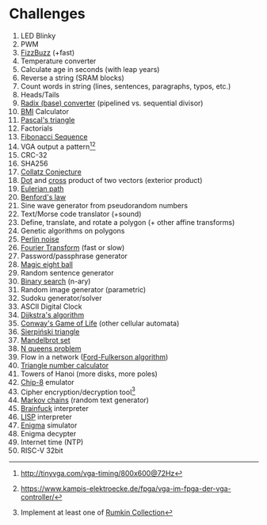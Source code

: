 # Challenges

1. LED Blinky
1. PWM
1. [FizzBuzz](https://en.wikipedia.org/wiki/Fizz_buzz) (+fast)
1. Temperature converter
1. Calculate age in seconds (with leap years)
1. Reverse a string (SRAM blocks)
1. Count words in string (lines, sentences, paragraphs, typos, etc.)
1. Heads/Tails
1. [Radix (base) converter](https://en.wikipedia.org/wiki/Positional_notation#Base_conversion) (pipelined vs. sequential divisor)
1. [BMI](https://en.wikipedia.org/wiki/Body_mass_index) Calculator
1. [Pascal's triangle](https://en.wikipedia.org/wiki/Pascal%27s_triangle)
1. Factorials
1. [Fibonacci Sequence](https://en.wikipedia.org/wiki/Fibonacci_number)
1. VGA output a pattern[^2][^3]
1. CRC-32
1. SHA256
1. [Collatz Conjecture](https://en.wikipedia.org/wiki/Collatz_conjecture)
1. [Dot](https://en.wikipedia.org/wiki/Dot_product) and [cross](https://en.wikipedia.org/wiki/Cross_product) product of two vectors (exterior product)
1. [Eulerian path](https://en.wikipedia.org/wiki/Eulerian_path)
1. [Benford's law](https://en.wikipedia.org/wiki/Benford%27s_law)
1. Sine wave generator from pseudorandom numbers
1. Text/Morse code translator (+sound)
1. Define, translate, and rotate a polygon (+ other affine transforms)
1. Genetic algorithms on polygons
1. [Perlin noise](https://en.wikipedia.org/wiki/Perlin_noise)
1. [Fourier Transform](https://en.wikipedia.org/wiki/Fourier_transform) (fast or slow)
1. Password/passphrase generator
1. [Magic eight ball](https://en.wikipedia.org/wiki/Magic_8-Ball)
1. Random sentence generator
1. [Binary search](https://en.wikipedia.org/wiki/Binary_search_algorithm) (n-ary)
1. Random image generator (parametric)
1. Sudoku generator/solver
1. ASCII Digital Clock
1. [Dijkstra's algorithm](https://en.wikipedia.org/wiki/Dijkstra%27s_algorithm)
1. [Conway's Game of Life](https://en.wikipedia.org/wiki/Conway%27s_Game_of_Life) (other cellular automata)
1. [Sierpiński triangle](https://en.wikipedia.org/wiki/Sierpi%C5%84ski_triangle)
1. [Mandelbrot set](https://en.wikipedia.org/wiki/Mandelbrot_set)
1. [N queens problem](https://en.wikipedia.org/wiki/Eight_queens_puzzle)
1. Flow in a network ([Ford-Fulkerson algorithm](https://en.wikipedia.org/wiki/Ford%E2%80%93Fulkerson_algorithm))
1. [Triangle number calculator](https://en.wikipedia.org/wiki/Triangular_number)
1. Towers of Hanoi (more disks, more poles)
1. [Chip-8](https://en.wikipedia.org/wiki/CHIP-8) emulator
1. Cipher encryption/decryption tool[^1]
1. [Markov chains](https://en.wikipedia.org/wiki/Markov_chain) (random text generator)
1. [Brainfuck](https://en.wikipedia.org/wiki/Brainfuck) interpreter
1. [LISP](https://en.wikipedia.org/wiki/Lisp_(programming_language)) interpreter
1. [Enigma](https://en.wikipedia.org/wiki/Enigma_machine) simulator
1. Enigma decypter
1. Internet time (NTP)
1. RISC-V 32bit

[^1]: Implement at least one of [Rumkin Collection](http://rumkin.com/tools/cipher)

[^2]: http://tinyvga.com/vga-timing/800x600@72Hz

[^3]: https://www.kampis-elektroecke.de/fpga/vga-im-fpga-der-vga-controller/
